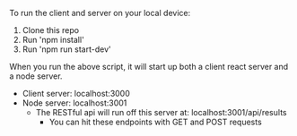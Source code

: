 To run the client and server on your local device:
1. Clone this repo
2. Run 'npm install'
3. Run 'npm run start-dev'

When you run the above script, it will start up both a client react server and a node server.
* Client server: localhost:3000
* Node server: localhost:3001
  * The RESTful api will run off this server at: localhost:3001/api/results
    * You can hit these endpoints with GET and POST requests
